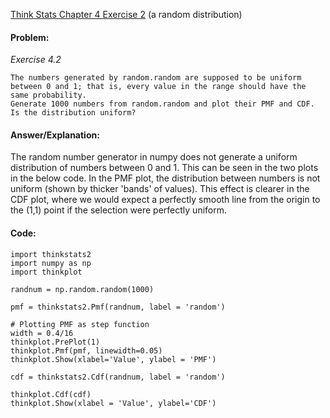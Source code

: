[Think Stats Chapter 4 Exercise 2](http://greenteapress.com/thinkstats2/html/thinkstats2005.html#toc41) (a random distribution)
#### Problem:
*Exercise 4.2*
``` 
The numbers generated by random.random are supposed to be uniform between 0 and 1; that is, every value in the range should have the same probability.
Generate 1000 numbers from random.random and plot their PMF and CDF. Is the distribution uniform?
```
#### Answer/Explanation:
The random number generator in numpy does not generate a uniform distribution of numbers between 0 and 1. This can be seen in the two plots in the below code. In the PMF plot, the distribution between numbers is not uniform (shown by thicker 'bands' of values). This effect is clearer in the CDF plot, where we would expect a perfectly smooth line from the origin to the (1,1) point if the selection were perfectly uniform.

#### Code:
```
import thinkstats2
import numpy as np
import thinkplot

randnum = np.random.random(1000)

pmf = thinkstats2.Pmf(randnum, label = 'random')

# Plotting PMF as step function
width = 0.4/16
thinkplot.PrePlot(1)
thinkplot.Pmf(pmf, linewidth=0.05)
thinkplot.Show(xlabel='Value', ylabel = 'PMF')

cdf = thinkstats2.Cdf(randnum, label = 'random')

thinkplot.Cdf(cdf)
thinkplot.Show(xlabel = 'Value', ylabel='CDF')
```
